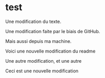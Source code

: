 # test

Une modification du texte.

Une modification faite par le biais de GitHub.

Mais aussi depuis ma machine.

Voici une nouvelle modification du readme

Une autre modification, et une autre

Ceci est une nouvelle modification
